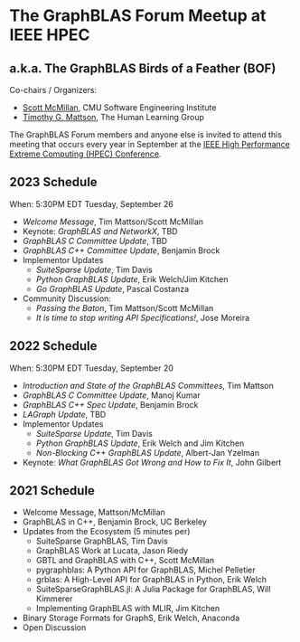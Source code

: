 # The GraphBLAS Forum Meetup at IEEE HPEC
## a.k.a. The GraphBLAS Birds of a Feather (BOF)

Co-chairs / Organizers:
* [Scott McMillan](mailto:smcmillan@sei.cmu.edu), CMU Software Engineering Institute
* [Timothy G. Mattson](mailto:tim@timmattson.com), The Human Learning Group

The GraphBLAS Forum members and anyone else is invited to attend this
meeting that occurs every year in September at the [IEEE High Performance
Extreme Computing (HPEC) Conference](https://ieee-hpec.org/).

## 2023 Schedule

When: 5:30PM EDT Tuesday, September 26

* *Welcome Message*, Tim Mattson/Scott McMillan
* Keynote: *GraphBLAS and NetworkX*, TBD
* *GraphBLAS C Committee Update*, TBD
* *GraphBLAS C++ Committee Update*, Benjamin Brock
* Implementor Updates
   * *SuiteSparse Update*, Tim Davis
   * *Python GraphBLAS Update*, Erik Welch/Jim Kitchen
   * *Go GraphBLAS Update*, Pascal Costanza
* Community Discussion:
   * *Passing the Baton*, Tim Mattson/Scott McMillan
   * *It is time to stop writing API Specifications!*, Jose Moreira 

## 2022 Schedule

When: 5:30PM EDT Tuesday, September 20

* *Introduction and State of the GraphBLAS Committees*, Tim Mattson
* *GraphBLAS C Committee Update*, Manoj Kumar
* *GraphBLAS C++ Spec Update*, Benjamin Brock
* *LAGraph Update*, TBD
* Implementor Updates
   * *SuiteSparse Update*, Tim Davis
   * *Python GraphBLAS Update*, Erik Welch and Jim Kitchen
   * *Non-Blocking C++ GraphBLAS Update*, Albert-Jan Yzelman
* Keynote: *What GraphBLAS Got Wrong and How to Fix It*, John Gilbert 

## 2021 Schedule

* Welcome Message, Mattson/McMillan
* GraphBLAS in C++, Benjamin Brock, UC Berkeley
* Updates from the Ecosystem (5 minutes per)
   * SuiteSparse GraphBLAS, Tim Davis
   * GraphBLAS Work at Lucata, Jason Riedy
   * GBTL and GraphBLAS with C++, Scott McMillan
   * pygraphblas: A Python API for GraphBLAS, Michel Pelletier
   * grblas: A High-Level API for GraphBLAS in Python, Erik Welch
   * SuiteSparseGraphBLAS.jl: A Julia Package for GraphBLAS, Will Kimmerer
   * Implementing GraphBLAS with MLIR, Jim Kitchen
* Binary Storage Formats for GraphS, Erik Welch, Anaconda
* Open Discussion


